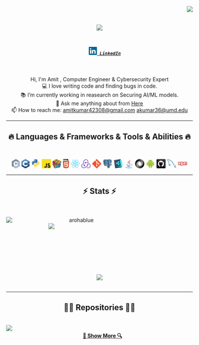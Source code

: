 <img align="right" src="https://visitor-badge.laobi.icu/badge?page_id=arohablue.arohablue">

<h1 align="center">
  <a href="https://git.io/typing-svg">
    <img src="https://readme-typing-svg.herokuapp.com/?lines=Hello,+There!+👋;This+is+Amit+Kumar....;Nice+to+meet+you!&center=true&size=30">
  </a>
</h1>

<h5 align="center">
  <code>
    <a href="https://www.linkedin.com/in/arohablue/" title="LinkedIn Profile"><img width="22" src="images/linkedin.svg"> LinkedIn</a></code>
</h5>
<br>
<p align="center">
  Hi, I'm Amit , Computer Engineer & Cybersecurity Expert
  <br>
  💻 I love writing code and finding bugs in code.
  <br>
  📚 I’m currently working in reasearch on Securing AI/ML models.
  <br>
  💬 Ask me anything about from <a href="https://github.com/arohablue/arohablue/issues" title="Issues">Here</a>
  <br>
  📫 How to reach me: <a href="mailto: amitkumar42308@gmail.com">amitkumar42308@gmail.com</a>
  <a href="mailto: akumar36@umd.edu">akumar36@umd.edu</a>
</p>

<hr>
<h2 align="center">🔥 Languages & Frameworks & Tools & Abilities 🔥</h2>
<br>
<p align="center">
  <code><img title="C" height="25" src="images/c.svg"></code>
  <code><img title="C++" height="25" src="images/cpp.svg"></code>
  <code><img title="Python" height="25" src="images/python-original.svg"></code>
  <code><img title="Javascript" height="25" src="images/javascript.svg"></code>
  <code><img title="Problem Solving" height="25" src="images/problemSolving.png"></code>
  <code><img title="HTML5" height="25" src="images/html5.svg"></code>
  <code><img title="React" height="25" src="images/react-original.svg"></code>
  <code><img title="Redux" height="25" src="images/redux.svg"></code>
  <code><img title="Git" height="25" src="images/git-original.svg"></code>
  <code><img title="PostgreSQL" height="25" src="images/postgresql.svg"></code>
  <code><img title="Visual Studio Code" height="25" src="images/vscode.png"></code>
  <code><img title="Java" height="25" src="images/java-original.svg"></code>
  <code><img title="JSON" height="25" src="images/json.svg"></code>
  <code><img title="Android" height="25" src="images/android.svg"></code>
  <code><img title="GitHub" height="25" src="images/github.svg"></code>
  <code><img title="MySQL" height="25" src="images/mysql.svg"></code>
  <code><img title="npm" height="25" src="images/npm.svg"></code>
</p>
<hr>

<h2 align="center">⚡ Stats ⚡</h2>
<br>
<p align=center>
  <div align=center>
    <a href="https://github.com/denvercoder1/github-readme-streak-stats" title="Go to Source">
      <img align="left" width=390 src="https://github-readme-streak-stats.herokuapp.com/?user=arohablue&theme=react&border=61dafb&hide_border=true" alt="arohablue" />
    </a>
    <a href="https://github.com/anuraghazra/github-readme-stats" title="Go to Source">
      <img align="right" width=390 src="https://github-readme-stats.vercel.app/api?username=arohablue&show_icons=true&theme=react&border_color=61dafb&hide_border=true" />
    </a>
  </div>
  <br><br><br><br><br><br><br><br><br>
  <div align=center>
    <a href="https://github.com/anuraghazra/github-readme-stats">
      <img width=325 align="center" src="https://github-readme-stats.vercel.app/api/top-langs/?username=arohablue&hide=c%23,powershell,Mathematica,Ruby,Objective-C,Objective-C%2b%2b,Cuda&title_color=61dafb&text_color=ffffff&icon_color=61dafb&bg_color=20232a&langs_count=8&layout=compact&border_color=61dafb&hide_border=true" />
    </a>
  </div>
  <br>
</p>

<hr>

<h2 align="center">👨‍💻 Repositories 👨‍💻</h2>
<br>
<div width="100%" align="center">
  <a align="left" href="https://github.com/arohablue/ai-code-generators-data-poisoning" title="Targeted Data Poisoning Attacks on Salesforce CodeT5+"><img align="left" height="115" src="https://github-readme-stats.vercel.app/api/pin/?username=arohablue&repo=ai-code-generators-data-poisoning&theme=react&border_color=61dafb&border_radius=10">
</div>

<h4 align="center">
  <a href="https://github.com/arohablue?tab=repositories" title="Show Repositories">🔎 Show More 🔍</a>
</h4>
